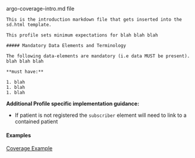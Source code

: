argo-coverage-intro.md file

    This is the introduction markdown file that gets inserted into the sd.html template.

    This profile sets minimum expectations for blah blah blah

    ##### Mandatory Data Elements and Terminology

    The following data-elements are mandatory (i.e data MUST be present). blah blah blah

    **must have:**

    1. blah
    1. blah
    1. blah

**Additional Profile specific implementation guidance:**

-  If patient is not registered the `subscriber` element will need to link to a contained patient

#### Examples

[Coverage Example](Coverage-example.html)
